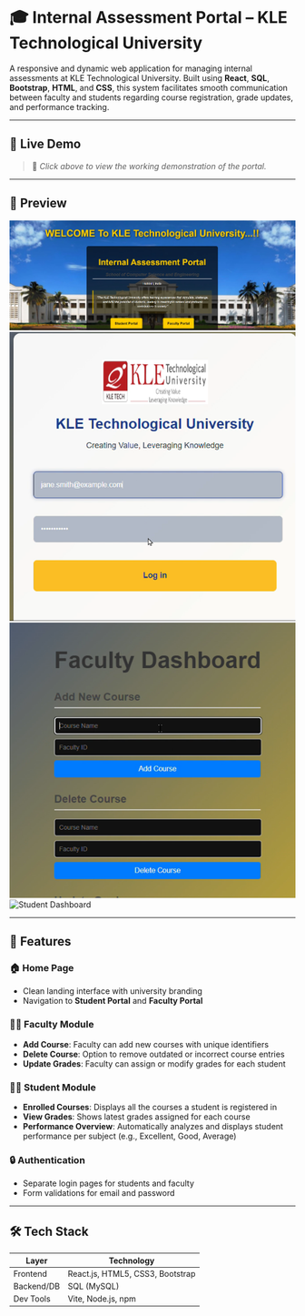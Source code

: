 # 🎓 Internal Assessment Portal – KLE Technological University

A responsive and dynamic web application for managing internal assessments at KLE Technological University. Built using **React**, **SQL**, **Bootstrap**, **HTML**, and **CSS**, this system facilitates smooth communication between faculty and students regarding course registration, grade updates, and performance tracking.

---

## 🎥 Live Demo



> 📌 *Click above to view the working demonstration of the portal.*

---

## 📸 Preview

![Home Page](./screenshots/main_page.png)
![Login Page](./screenshots/login_page.png)
![Faculty Dashboard](./screenshots/faculty_dashboard.png)
![Student Dashboard](./screenshots/student_portal.png)

---

## 🚀 Features

### 🏠 Home Page
- Clean landing interface with university branding
- Navigation to **Student Portal** and **Faculty Portal**

### 👩‍🏫 Faculty Module
- **Add Course**: Faculty can add new courses with unique identifiers
- **Delete Course**: Option to remove outdated or incorrect course entries
- **Update Grades**: Faculty can assign or modify grades for each student

### 👨‍🎓 Student Module
- **Enrolled Courses**: Displays all the courses a student is registered in
- **View Grades**: Shows latest grades assigned for each course
- **Performance Overview**: Automatically analyzes and displays student performance per subject (e.g., Excellent, Good, Average)

### 🔒 Authentication
- Separate login pages for students and faculty
- Form validations for email and password

---

## 🛠️ Tech Stack

| Layer         | Technology                           |
|---------------|--------------------------------------|
| Frontend      | React.js, HTML5, CSS3, Bootstrap     |
| Backend/DB    | SQL (MySQL)            |
| Dev Tools     | Vite, Node.js, npm                   |
